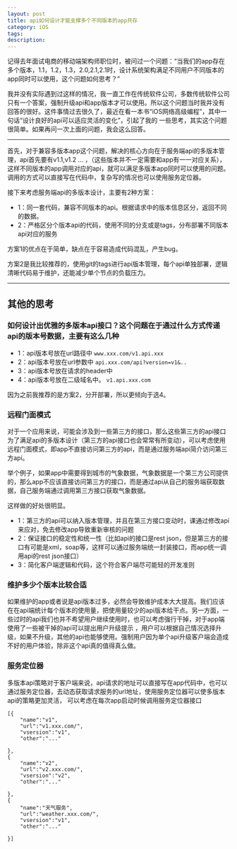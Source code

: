 ```yaml
---
layout: post
title: api如何设计才能支撑多个不同版本的app共存
category: iOS
tags:
description:
---
```



记得去年面试电商的移动端架构师职位时，被问过一个问题：“当我们的app存在多个版本，1.1，1.2，1.3，2.0,2.1,2.1时，设计系统架构满足不同用户不同版本的app同时可以使用，这个问题如何思考？”

我并没有实际遇到过这样的情况，我一直工作在传统软件公司，多数传统软件公司只有一个答案，强制升级api和app版本才可以使用。所以这个问题当时我并没有回答的很好。这件事情过去很久了，最近在看一本书“iOS网络高级编程”，其中一句话“设计良好的api可以适应灵活的变化”，引起了我的
一些思考，其实这个问题很简单。如果再问一次上面的问题，我会这么回答。

---

首先，对于兼容多版本app这个问题，解决的核心方向在于服务端api的多版本管理，api首先要有v1.1,v1.2 ... ，（这些版本并不一定需要和app有一一对应关系），这样不同版本的app调用对应的api，就可以满足多版本app同时可以使用的问题。调用的方式可以直接写在代码中，复杂写的情况也可以使用服务定位器。

接下来考虑服务端api的多版本设计，主要有2种方案：
-  1：同一套代码，兼容不同版本的api。根据请求中的版本信息区分，返回不同的数据。
-  2：严格区分个版本api的代码，使用不同的分支或是tags，分布部署不同版本api对应的服务

方案1的优点在于简单，缺点在于容易造成代码混乱，产生bug。

方案2是我比较推荐的，使用git的tags进行api版本管理，每个api单独部署，逻辑清晰代码易于维护，还能减少单个节点的负载压力。

---


## 其他的思考

### 如何设计出优雅的多版本api接口？这个问题在于通过什么方式传递api的版本号数据，主要有这么几种

-   1：api版本号放在url路径中  ```` www.xxx.com/v1.api.xxx ````
-   2：api版本号放在url参数中 ```` api.xxx.com/api?version=v1&.. ````
-   3：api版本号放在请求的header中
-   4：api版本号放在二级域名中。 ```` v1.api.xxx.com ````

因为之前我推荐的是方案2，分开部署，所以更倾向于选4。

### 远程门面模式

对于一个应用来说，可能会涉及到一些第三方的接口，那么这些第三方的api接口为了满足api的多版本设计（第三方的api接口也会常常有所变动），可以考虑使用远程门面模式，即app不直接访问第三方的api，而是通过服务端api简介访问第三方api。

举个例子，如果app中需要得到城市的气象数据，气象数据是一个第三方公司提供的，那么app不应该直接访问第三方的接口，而是通过api从自己的服务端获取数据，自己服务端通过调用第三方接口获取气象数据。

这样做的好处很明显。

-   1：第三方的api可以纳入版本管理，并且在第三方接口变动时，课通过修改api来应对，免去修改app导致重新审核的问题
-   2：保证接口的稳定性和统一性（比如api的接口是rest json，但是第三方的接口有可能是xml，soap等，这样可以通过服务端统一封装接口，而app统一调用api的rest json接口）
-   3：简化客户端逻辑和代码，这个符合客户端尽可能轻的开发准则

### 维护多少个版本比较合适

如果维护的app或者说是api版本过多，必然会导致维护成本大大提高。我们应该在在api端统计每个版本的使用量，把使用量较少的api版本给干点。另一方面，一些过时的api我们也并不希望用户继续使用时，也可以考虑强行干掉，对于app端使用了一些被干掉的api可以提出用户升级提示
，用户可以根据自己情况选择升级，如果不升级，其他的api也能够使用。强制用户因为单个api升级客户端会造成不好的用户体验，除非这个api真的值得真么做。

### 服务定位器

多版本api策略对于客户端来说，api请求的地址可以直接写在app代码中，也可以通过服务定位器，去动态获取请求服务的url地址，使用服务定位器可以使多版本api的策略更加灵活， 可以考虑在每次app启动时候调用服务定位器接口


````
[{
    "name":"v1",
    "url":"v1.xxx.com/",
    "vsersion":"v1",
    "other":"..."

},
{
    "name":"v2",
    "url":"v2.xxx.com/",
    "vsersion":"v2",
    "other":"..."

},
{
    "name":"天气服务",
    "url":"weather.xxx.com/",
    "vsersion":"v1",
    "other":"..."

}]

````






